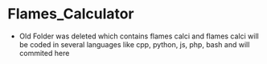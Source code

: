 # Flames_Calculator
- Old Folder was deleted which contains flames calci and flames calci will be coded in several languages like cpp, python, js, php, bash and will commited here
